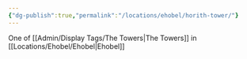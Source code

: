 ```yaml
---
{"dg-publish":true,"permalink":"/locations/ehobel/horith-tower/"}
---
```


One of [[Admin/Display Tags/The Towers\|The Towers]] in [[Locations/Ehobel/Ehobel\|Ehobel]]